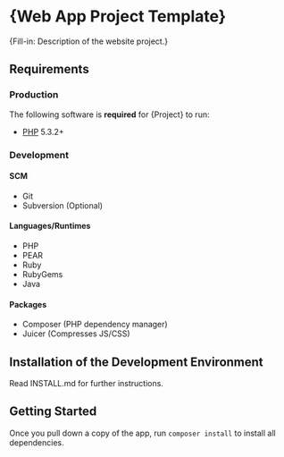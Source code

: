 # {Web App Project Template}

{Fill-in: Description of the website project.}


## Requirements
### Production
The following software is **required** for {Project} to run:

* [PHP](http://php.net) 5.3.2+

### Development
#### SCM
* Git
* Subversion (Optional)

#### Languages/Runtimes
* PHP
* PEAR
* Ruby
* RubyGems
* Java

#### Packages
* Composer (PHP dependency manager)
* Juicer (Compresses JS/CSS)


## Installation of the Development Environment
Read INSTALL.md for further instructions.


## Getting Started
Once you pull down a copy of the app, run `composer install` to install all dependencies.
